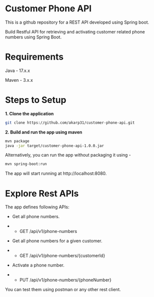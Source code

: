 # Customer Phone API
This is a github repository for a  REST API developed using Spring boot.

Build Restful API for retrieving and activating customer related phone numbers using Spring Boot.

# Requirements
Java - 17.x.x

Maven - 3.x.x

# Steps to Setup
**1. Clone the application**

```bash
git clone https://github.com/akarp31/customer-phone-api.git
```

**2. Build and run the app using maven**

  ```bash
  mvn package
  java -jar target/customer-phone-api-1.0.0.jar
  ```
  
  Alternatively, you can run the app without packaging it using -  
   ```bash
  mvn spring-boot:run
  ```
  
  The app will start running at http://localhost:8080.

# Explore Rest APIs
The app defines following APIs:

+ Get all phone numbers.

+ + GET /api/v1/phone-numbers

+ Get all phone numbers for a given customer.

+ + GET /api/v1/phone-numbers/{customerId}

+ Activate a phone number.

+ + PUT /api/v1/phone-numbers/{phoneNumber}

You can test them using postman or any other rest client.

